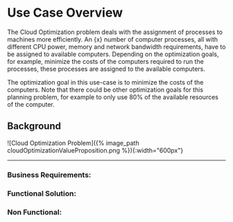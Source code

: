 # Use Case Overview

The Cloud Optimization problem deals with the assignment of processes to machines more efficiently. An {x} number of computer processes, all with different CPU power, memory and network bandwidth requirements, have to be assigned to available computers. Depending on the optimization goals, for example, minimize the costs of the computers required to run the processes, these processes are assigned to the available computers.

The optimization goal in this use-case is to minimize the costs of the computers. Note that there could be other optimization goals for this planning problem, for example to only use 80% of the available resources of the computer.



## Background

![Cloud Optimization Problem]({% image_path cloudOptimizationValueProposition.png %}){:width="600px"}


--------------------------------------------------

### Business Requirements:



### Functional Solution:



### Non Functional:
